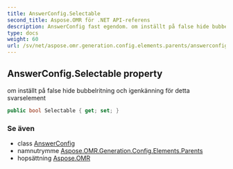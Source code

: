 ```yaml
---
title: AnswerConfig.Selectable
second_title: Aspose.OMR för .NET API-referens
description: AnswerConfig fast egendom. om inställt på false hide bubbelritning och igenkänning för detta svarselement
type: docs
weight: 60
url: /sv/net/aspose.omr.generation.config.elements.parents/answerconfig/selectable/
---
```

## AnswerConfig.Selectable property

om inställt på false hide bubbelritning och igenkänning för detta svarselement

```csharp
public bool Selectable { get; set; }
```

### Se även

* class [AnswerConfig](../)
* namnutrymme [Aspose.OMR.Generation.Config.Elements.Parents](../../answerconfig/)
* hopsättning [Aspose.OMR](../../../)


